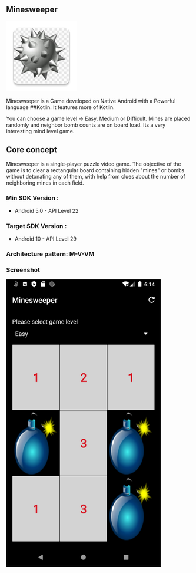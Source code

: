 ## Minesweeper

<img src="https://github.com/vijimscse/Minesweeper/blob/master/app/src/main/res/mipmap-xxxhdpi/ic_launcher.png" title="Minesweeper">

Minesweeper is a Game developed on Native Android with a Powerful language ##Kotlin. It features more of Kotlin. 

You can choose a game level -> Easy, Medium or Difficult. Mines are placed randomly and neighbor bomb counts are on board load. Its a very interesting mind level game.

## Core concept 
Minesweeper is a single-player puzzle video game. The objective of the game is to clear a rectangular board containing hidden "mines" or bombs without detonating any of them, with help from clues about the number of neighboring mines in each field. 

### Min SDK Version : 
 - Android 5.0 - API Level 22
### Target SDK Version : 
 - Android 10 - API Level 29

### Architecture pattern: M-V-VM

### Screenshot
<img src="https://github.com/vijimscse/Minesweeper/blob/master/screenshots/Screenshot.png" width=420 height=780 title="home">

